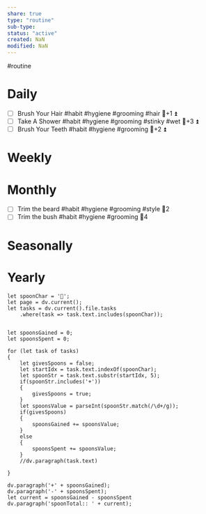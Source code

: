 ```yaml
---
share: true
type: "routine"
sub-type: 
status: "active"
created: NaN 
modified: NaN
---
```

  #routine

# Daily
- [ ] Brush Your Hair #habit #hygiene #grooming #hair 🥄+1 ⏫
- [ ] Take A Shower #habit #hygiene #grooming #stinky #wet 🥄+3 ⏫ 
- [ ] Brush Your Teeth #habit #hygiene #grooming 🥄+2 ⏫
# Weekly

# Monthly
- [ ] Trim the beard #habit #hygiene #grooming #style 🥄2
- [ ] Trim the bush #habit #hygiene #grooming 🥄4
# Seasonally
# Yearly

```dataviewjs
let spoonChar = '🥄';
let page = dv.current();
let tasks = dv.current().file.tasks
	.where(task => task.text.includes(spoonChar));


let spoonsGained = 0;
let spoonsSpent = 0;

for (let task of tasks)
{
	let givesSpoons = false;
	let startIdx = task.text.indexOf(spoonChar);
	let spoonStr = task.text.substr(startIdx, 5);
	if(spoonStr.includes('+'))
	{
		givesSpoons = true;
	}
	let spoonsValue = parseInt(spoonStr.match(/\d+/g));
	if(givesSpoons)
	{
		spoonsGained += spoonsValue;
	}		
	else
	{
		spoonsSpent += spoonsValue;
	}
	//dv.paragraph(task.text)
	
}

dv.paragraph('+' + spoonsGained);
dv.paragraph('-' + spoonsSpent);
let current = spoonsGained - spoonsSpent
dv.paragraph('spoonTotal:: ' + current);
